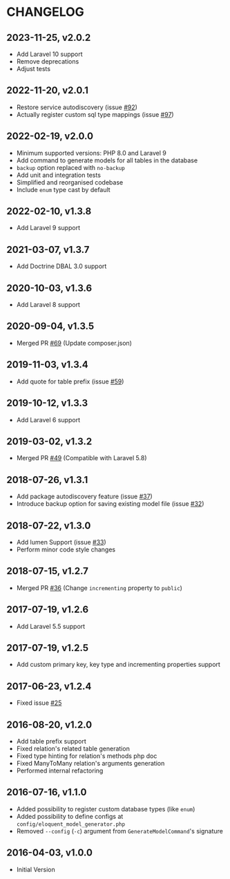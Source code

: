 CHANGELOG
=========
2023-11-25, v2.0.2
-----------------
* Add Laravel 10 support
* Remove deprecations
* Adjust tests

2022-11-20, v2.0.1
-----------------
* Restore service autodiscovery (issue [#92](https://github.com/krlove/eloquent-model-generator/issues/92))
* Actually register custom sql type mappings (issue [#97](https://github.com/krlove/eloquent-model-generator/issues/97))

2022-02-19, v2.0.0
-----------------
* Minimum supported versions: PHP 8.0 and Laravel 9
* Add command to generate models for all tables in the database
* `backup` option replaced with `no-backup`
* Add unit and integration tests
* Simplified and reorganised codebase
* Include `enum` type cast by default

2022-02-10, v1.3.8
-----------------
* Add Laravel 9 support

2021-03-07, v1.3.7
-----------------
* Add Doctrine DBAL 3.0 support

2020-10-03, v1.3.6
-----------------
* Add Laravel 8 support

2020-09-04, v1.3.5
-----------------
* Merged PR [#69](https://github.com/krlove/eloquent-model-generator/pull/69) (Update composer.json)

2019-11-03, v1.3.4
-----------------
* Add quote for table prefix (issue [#59](https://github.com/krlove/eloquent-model-generator/issues/59))

2019-10-12, v1.3.3
-----------------
* Add Laravel 6 support

2019-03-02, v1.3.2
-----------------
* Merged PR [#49](https://github.com/krlove/eloquent-model-generator/pull/49) (Compatible with Laravel 5.8)

2018-07-26, v1.3.1
-----------------
* Add package autodiscovery feature (issue [#37](https://github.com/krlove/eloquent-model-generator/issues/37))
* Introduce backup option for saving existing model file (issue [#32](https://github.com/krlove/eloquent-model-generator/issues/32))

2018-07-22, v1.3.0
-----------------
* Add lumen Support (issue [#33](https://github.com/krlove/eloquent-model-generator/issues/33))
* Perform minor code style changes

2018-07-15, v1.2.7
-----------------
* Merged PR [#36](https://github.com/krlove/eloquent-model-generator/pull/36) (Change `incrementing` property to `public`)

2017-07-19, v1.2.6
-----------------
* Add Laravel 5.5 support

2017-07-19, v1.2.5
-----------------
* Add custom primary key, key type and incrementing properties support

2017-06-23, v1.2.4
-----------------
* Fixed issue [#25](https://github.com/krlove/eloquent-model-generator/issues/25)

2016-08-20, v1.2.0
-----------------
* Add table prefix support
* Fixed relation's related table generation
* Fixed type hinting for relation's methods php doc
* Fixed ManyToMany relation's arguments generation
* Performed internal refactoring

2016-07-16, v1.1.0
-----------------
* Added possibility to register custom database types (like `enum`)
* Added possibility to define configs at `config/eloquent_model_generator.php`
* Removed `--config` (`-c`) argument from `GenerateModelCommand`'s signature

2016-04-03, v1.0.0
-----------------
* Initial Version
